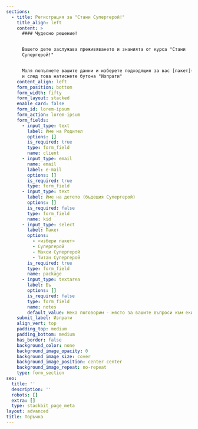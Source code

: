 ```yaml
---
sections:
  - title: Регистрация за "Стани Супергерой!"
    title_align: left
    content: >
      #### Чудесно решение!


      Вашето дете заслужава преживяването и знанията от курса "Стани
      Супергерой!"


      Моля попълнете вашите данни и изберете подходящия за вас [пакет](/prices)
      и след това натиснете бутона "Изпрати"
    content_align: left
    form_position: bottom
    form_width: fifty
    form_layout: stacked
    enable_card: false
    form_id: lorem-ipsum
    form_action: lorem-ipsum
    form_fields:
      - input_type: text
        label: Име на Родител
        options: []
        is_required: true
        type: form_field
        name: client
      - input_type: email
        name: email
        label: e-mail
        options: []
        is_required: true
        type: form_field
      - input_type: text
        label: Име на детето (бъдещия Супергерой)
        options: []
        is_required: false
        type: form_field
        name: kid
      - input_type: select
        label: Пакет
        options:
          - <избери пакет>
          - Супергерой
          - Макси Супергерой
          - Титан Супергерой
        is_required: true
        type: form_field
        name: package
      - input_type: textarea
        label: Бъ
        options: []
        is_required: false
        type: form_field
        name: notes
        default_value: Нека поговорим - място за вашите въпроси към екипа.
    submit_label: Изпрати
    align_vert: top
    padding_top: medium
    padding_bottom: medium
    has_border: false
    background_color: none
    background_image_opacity: 0
    background_image_size: cover
    background_image_position: center center
    background_image_repeat: no-repeat
    type: form_section
seo:
  title: ''
  description: ''
  robots: []
  extra: []
  type: stackbit_page_meta
layout: advanced
title: Поръчка
---
```

